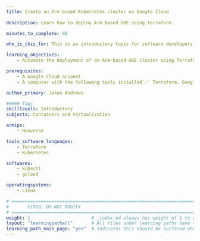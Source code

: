 ```yaml
---
title: Create an Arm based Kubernetes cluster on Google Cloud
 
description: Learn how to deploy Arm based GKE using terraform.

minutes_to_complete: 60   

who_is_this_for: This is an introductory topic for software developers who want to deploy an Arm-based Kubernetes cluster using Google Kubernetes Engine (GKE).

learning_objectives:
    - Automate the deployment of an Arm-based GKE cluster using Terraform

prerequisites:
    - A Google Cloud account
    - A computer with the following tools installed`:` Terraform, Google Cloud CLI (gcloud), Kubernetes CLI (kubectl)

author_primary: Jason Andrews

##### Tags
skilllevels: Introductory
subjects: Containers and Virtualization

armips:
    - Neoverse

tools_software_languages:
    - Terraform
    - Kubernetes

softwares:
    - kubectl
    - gcloud

operatingsystems:
    - Linux

# ================================================================================
#       FIXED, DO NOT MODIFY
# ================================================================================
weight: 1                       # _index.md always has weight of 1 to order correctly
layout: "learningpathall"       # All files under learning paths have this same wrapper
learning_path_main_page: "yes"  # Indicates this should be surfaced when looking for related content. Only set for _index.md of learning path content.
---
```


